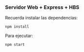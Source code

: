 ### Servidor Web + Express + HBS 

Recuerda instalar las dependencias:

```
npm install
```

Para ejecutar:

```
npm start
```